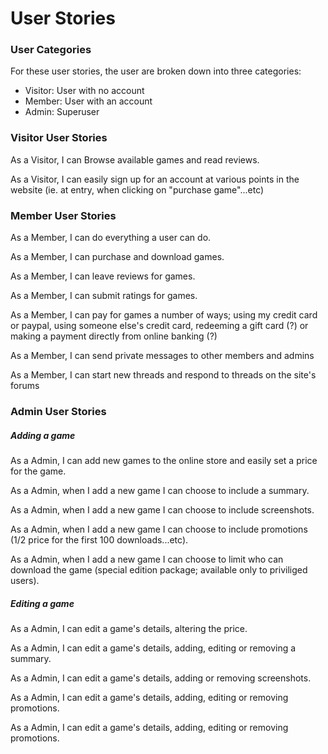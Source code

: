 # User Stories
### User Categories
For these user stories, the user are broken down into three categories:
  - Visitor: User with no account
  - Member: User with an account
  - Admin: Superuser
  
### Visitor User Stories
As a Visitor, I can Browse available games and read reviews.

As a Visitor, I can easily sign up for an account at various points in the website (ie. at entry, when clicking on "purchase game"...etc)

### Member User Stories
As a Member, I can do everything a user can do.

As a Member, I can purchase and download games.

As a Member, I can leave reviews for games.

As a Member, I can submit ratings for games.

As a Member, I can pay for games a number of ways; using my credit card or paypal, using someone else's credit card, redeeming a gift card (?) or making a payment directly from online banking (?)

As a Member, I can send private messages to other members and admins

As a Member, I can start new threads and respond to threads on the site's forums

### Admin User Stories

#####   Adding a game
As a Admin, I can add new games to the online store and easily set a price for the game.

As a Admin, when I add a new game I can choose to include a summary.

As a Admin, when I add a new game I can choose to include screenshots.

As a Admin, when I add a new game I can choose to include promotions (1/2 price for the first 100 downloads...etc).

As a Admin, when I add a new game I can choose to limit who can download the game (special edition package; available only to priviliged users).
#####   Editing a game
As a Admin, I can edit a game's details, altering the price. 

As a Admin, I can edit a game's details, adding, editing or removing a summary.

As a Admin, I can edit a game's details, adding or removing screenshots.

As a Admin, I can edit a game's details, adding, editing or removing promotions.

As a Admin, I can edit a game's details, adding, editing or removing promotions.


